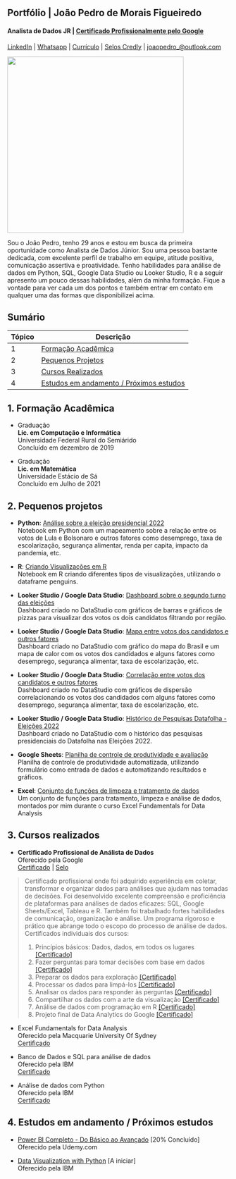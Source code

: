 ## Portfólio | João Pedro de Morais Figueiredo
#### Analista de Dados JR | [Certificado Profissionalmente pelo Google](https://www.credly.com/badges/eddabad7-711a-4f54-80a8-9faa640edbb2)
[LinkedIn](https://www.linkedin.com/in/joaopedromfigueiredo) | [Whatsapp](https://web.whatsapp.com/send?phone=558494650884) | [Currículo](https://docs.google.com/document/d/1nk8D7D00blp3kZpfyhevfVkfmIXc3wm-3Iekw7xdqDQ/edit?usp=sharing) | [Selos Credly](https://www.credly.com/users/joao-pedro-de-morais-figueiredo/badges) | joaopedro_@outlook.com <br/> 

<img src="https://neilpatel.com/wp-content/uploads/2017/12/portfolio.jpg"
width="400"></center>  

Sou o João Pedro, tenho 29 anos e estou em busca da primeira oportunidade como Analista de Dados Júnior. Sou uma pessoa bastante dedicada, com excelente perfil de trabalho em equipe, atitude positiva, comunicação assertiva e proatividade. Tenho habilidades para análise de dados em Python, SQL, Google Data Studio ou Looker Studio, R e a seguir apresento um pouco dessas habilidades, além da minha formação. Fique a vontade para ver cada um dos pontos e também entrar em contato em qualquer uma das formas que disponibilizei acima.

## Sumário

| Tópico | Descrição |  
|--------|----------|  
| 1 | [Formação Acadêmica](https://github.com/joaopedromfigueiredo/portfolio#1-forma%C3%A7%C3%A3o-acad%C3%AAmica) |  
| 2 | [Pequenos Projetos](https://github.com/joaopedromfigueiredo/portfolio#2-pequenos-projetos) |  
| 3 | [Cursos Realizados](https://github.com/joaopedromfigueiredo/portfolio#3-cursos-realizados) |  
| 4 | [Estudos em andamento / Próximos estudos](https://github.com/joaopedromfigueiredo/portfolio#4-estudos-em-andamento--pr%C3%B3ximos-estudos) |  

## 1. Formação Acadêmica

- Graduação <br/>
<b>Lic. em Computação e Informática </b> <br/>
Universidade Federal Rural do Semiárido <br/>
Concluído em dezembro de 2019 <br/>

- Graduação <br/>
<b>Lic. em Matemática </b> <br/>
Universidade Estácio de Sá <br/>
Concluído em Julho de 2021 <br/>

## 2. Pequenos projetos

- <b>Python</b>: [Análise sobre a eleição presidencial 2022](https://colab.research.google.com/drive/1Jhpl0LkZ6oykckZUcU9H2GmY791XQMCi?usp=sharing) <br/>
Notebook em Python com um mapeamento sobre a relação entre os votos de Lula e Bolsonaro e outros fatores como desemprego, taxa de escolarização, segurança alimentar, renda per capita, impacto da pandemia, etc.

- <b>R</b>: [Criando Visualizações em R](https://drive.google.com/file/d/1m6oEDnmV22EkU0h-wpg12dFeHdVyKnge/view?usp=sharing) <br/>
Notebook em R criando diferentes tipos de visualizações, utilizando o dataframe penguins.

- <b>Looker Studio / Google Data Studio</b>: [Dashboard sobre o segundo turno das eleições](https://datastudio.google.com/reporting/b196f896-79c1-41a0-a9a4-ec0d6a854de3
) <br/>
Dashboard criado no DataStudio com gráficos de barras e gráficos de pizzas para visualizar dos votos os dois candidatos filtrando por região.

- <b>Looker Studio / Google Data Studio</b>: [Mapa entre votos dos candidatos e outros fatores](https://datastudio.google.com/reporting/2cab8948-a837-4190-9c3f-bf22069c770f) <br/>
Dashboard criado no DataStudio com gráfico do mapa do Brasil e um mapa de calor com os votos dos candidados e alguns fatores como desemprego, segurança alimentar, taxa de escolarização, etc.

- <b>Looker Studio / Google Data Studio</b>: [Correlação entre votos dos candidatos e outros fatores](https://datastudio.google.com/reporting/f6495050-608f-4a5c-818f-94415826bc2b)  <br/>
Dashboard criado no DataStudio com gráficos de dispersão correlacionando os votos dos candidados com alguns fatores como desemprego, segurança alimentar, taxa de escolarização, etc.


- <b>Looker Studio / Google Data Studio</b>: [Histórico de Pesquisas Datafolha - Eleições 2022](https://datastudio.google.com/reporting/ffa04c47-c401-4fef-a131-5b0ceb6ab570) <br/>
Dashboard criado no DataStudio com o histórico das pesquisas presidenciais do Datafolha nas Eleições 2022.

- <b>Google Sheets</b>: [Planilha de controle de produtividade e avaliação](https://docs.google.com/spreadsheets/d/1pTI57uf-3B7NZXOGMPGX0PSXu563RBttbRP2J_EWpoY/edit?usp=sharing) <br/>
Planilha de controle de produtividade automatizada, utilizando formulário como entrada de dados e automatizando resultados e gráficos.

- <b>Excel</b>: [Conjunto de funções de limpeza e tratamento de dados](https://1drv.ms/x/s!AsxkCZJUq1zyhpwHfc-OkvQqX_4Jpw?e=EH9HQl) <br/>
Um conjunto de funções para tratamento, limpeza e análise de dados, montados por mim durante o curso Excel Fundamentals for Data Analysis



## 3. Cursos realizados
- <b>Certificado Profissional de Análista de Dados </b><br/>
Oferecido pela Google <br/>
[Certificado](https://coursera.org/share/99289956109d8cb0c8b42a17665cc85f) | [Selo](https://www.credly.com/badges/eddabad7-711a-4f54-80a8-9faa640edbb2)<br/>
>Certificado profissional onde foi adquirido experiência em coletar, transformar e organizar dados para análises que ajudam nas tomadas de decisões. Foi desenvolvido excelente compreensão e proficiência de plataformas para análises de dados eficazes: SQL, Google Sheets/Excel, Tableau e R. Também foi trabalhado fortes habilidades de comunicação, organização e análise. Um programa rigoroso e prático que abrange todo o escopo do processo de análise de dados. Certificados individuais dos cursos:
>1. Princípios básicos: Dados, dados, em todos os lugares [[Certificado]](https://coursera.org/share/67fecd16e5761230fc4db2fdcfc33ecc) <br/>
>2. Fazer perguntas para tomar decisões com base em dados [[Certificado]](https://coursera.org/share/0065455368ffe4262e7b0deda498c7e7) <br/>
>3. Preparar os dados para exploração [[Certificado]](https://coursera.org/share/2d0c8254a095ed700607983a913df5c5) <br/>
>4. Processar os dados para limpá-los [[Certificado]](https://coursera.org/share/de26d12212b66eb5de041740d29c291a) <br/>
>5. Analisar os dados para responder às perguntas [[Certificado]](https://coursera.org/share/97d4411a7ac654e07fa770f41742cde2) <br/>
>6. Compartilhar os dados com a arte da visualização [[Certificado]](https://coursera.org/share/ee763a0c8ee5fa4543ed41b2edddf841) <br/>
>7. Análise de dados com programação em R [[Certificado]](https://coursera.org/share/b441df5b752e65287dd8ab43a69b23e9) <br/>
>8. Projeto final de Data Analytics do Google [[Certificado]](https://coursera.org/share/35e9f977942f0e68de423998a7762b4a) <br/>


- Excel Fundamentals for Data Analysis <br/>
Oferecido pela Macquarie University Of Sydney <br/>
[Certificado](https://coursera.org/share/cf95bbe43b86329fe8ea1f45b5164138) <br/>

- Banco de Dados e SQL para análise de dados <br/>
Oferecido pela IBM <br/>
[Certificado](https://coursera.org/share/81cfb3f4dbf05f5d4d70bc43a050f7be) <br/>

- Análise de dados com Python <br/>
Oferecido pela IBM <br/>
[Certificado](https://coursera.org/share/1dbcb3f7877bc7df9a8e25d3ed771cc4) <br/>

## 4. Estudos em andamento / Próximos estudos

- [Power BI Completo - Do Básico ao Avançado](https://www.udemy.com/course/power-bi-completo-do-basico-ao-avancado) [20% Concluído] <br/>
Oferecido pela Udemy.com <br/>

- [Data Visualization with Python](https://www.coursera.org/learn/python-for-data-visualization) [A iniciar]<br/>
Oferecido pela IBM <br/>
